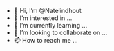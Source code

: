 - 👋 Hi, I’m @Natelindhout
- 👀 I’m interested in ...
- 🌱 I’m currently learning ...
- 💞️ I’m looking to collaborate on ...
- 📫 How to reach me ...

<!---
Natelindhout/Natelindhout is a ✨ special ✨ repository because its `README.md` (this file) appears on your GitHub profile.
You can click the Preview link to take a look at your changes.
--->
